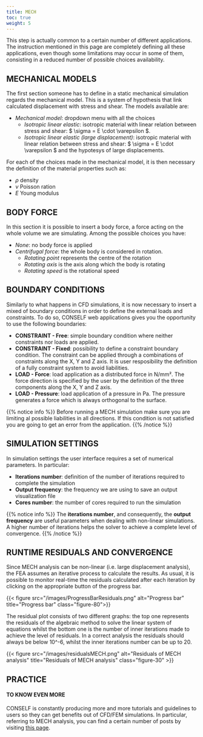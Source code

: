 ```yaml
---
title: MECH
toc: true
weight: 5
---
```


This step is actually common to a certain number of different applications. The instruction mentioned in this page are completely defining all these applications, even though some limitations may occur in some of them, consisting in a reduced number of possible choices availability.

## MECHANICAL MODELS

The first section someone has to define in a static mechanical simulation regards the mechanical model. This is a system of hypothesis that link calculated displacement with stress and shear. The models available are:

- *Mechanical model*: dropdown menu with all the choices
	- *Isotropic linear elastic*: isotropic material with linear relation between stress and shear: $ \sigma = E \cdot \varepsilon $.
	- *Isotropic linear elastic (large displacement)*: isotropic material with linear relation between stress and shear: $ \sigma = E \cdot \varepsilon $ and the hypotesys of large displacements.

For each of the choices made in the mechanical model, it is then necessary the definition of the material properties such as:

- $\rho$ density
- $\nu$ Poisson ration
- $E$ Young modulus

## BODY FORCE

In this section it is possible to insert a body force, a force acting on the whole volume we are simulating. Among the possible choices you have:

- *None*: no body force is applied
- *Centrifugal force*: the whole body is considered in rotation.
	- *Rotating point* represents the centre of the rotation
	- *Rotating axis* is the axis along which the body is rotating
	- *Rotating speed* is the rotational speed

## BOUNDARY CONDITIONS

Similarly to what happens in CFD simulations, it is now necessary to insert a mixed of boundary conditions in order to define the external loads and constraints. To do so, CONSELF web applications gives you the opportunity to use the following boundaries:

- **CONSTRAINT - Free**: simple boundary condition where neither constraints nor loads are applied.
- **CONSTRAINT - Fixed**: possibility to define a constraint boundary condition. The constraint can be applied through a combinations of constraints along the X, Y and Z axis. It is user resposibility the definition of a fully constraint system to avoid liabilities.
- **LOAD - Force**: load application as a distributed force in N/mm². The force direction is specified by the user by the definition of the three components along the X, Y and Z axis.
- **LOAD - Pressure**: load application of a pressure in Pa. The pressure generates a force which is always orthogonal to the surface.

{{% notice info %}}
Before running a MECH simulation make sure you are limiting al possible liabilities in all directions. If this condition is not satisfied you are going to get an error from the application.
{{% /notice %}}

## SIMULATION SETTINGS

In simulation settings the user interface requires a set of numerical parameters. In particular:

- **Iterations number**: definition of the number of iterations required to complete the simulation
- **Output frequency**: the frequency we are using to save an output visualization file
- **Cores number**: the number of cores required to run the simulation

{{% notice info %}}
The **iterations number**, and consequently, the **output frequency** are useful parameters when dealing with non-linear simulations. A higher number of iterations helps the solver to achieve a complete level of convergence.
{{% /notice %}}

## RUNTIME RESIDUALS AND CONVERGENCE

Since MECH analysis can be non-linear (i.e. large displacement analysis), the FEA assumes an iterative process to calculate the results. As usual, it is possible to monitor real-time the residuals calculated after each iteration by clicking on the appropriate button of the progress bar.

{{< figure src="/images/ProgressBarResiduals.png" alt="Progress bar" title="Progress bar" class="figure-80">}}

The residual plot consists of two different graphs: the top one represents the residuals of the algebraic method to solve the linear system of equations whilst the bottom one is the number of inner iterations made to achieve the level of residuals. In a correct analysis the residuals should always be below 10^-6, whilst the inner iterations number can be up to 20.

{{< figure src="/images/residualsMECH.png" alt="Residuals of MECH analysis" title="Residuals of MECH analysis" class="figure-30" >}}

## PRACTICE

#### TO KNOW EVEN MORE

CONSELF is constantly producing more and more tutorials and guidelines to users so they can get benefits out of CFD/FEM simulations. In particular, referring to MECH analysis, you can find a certain number of posts by visiting [this page](https://conself.com/blog/category/fea/).

